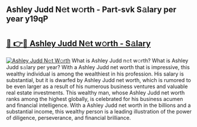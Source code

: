 ## Ashley Judd N𝚎t w𝚘rth - Part-svk S𝚊lary per year y19qP

# <h2><a href="http://gc0fwuk.nevu.top/?p=Ashley+Judd">🔗 👉🔴 Ashley Judd N𝚎t w𝚘rth - S𝚊lary</a></h2>

[![Ashley Judd N𝚎t W𝚘rth](https://i.imgur.com/Oavwk0R.jpeg)](http://gc0fwuk.nevu.top/?p=Ashley+Judd)
What is Ashley Judd n𝚎t w𝚘rth? What is Ashley Judd s𝚊lary per year?
With a Ashley Judd net worth that is impressive, this wealthy individual is among the wealthiest in his profession. His salary is substantial, but it is dwarfed by Ashley Judd net worth, which is rumored to be even larger as a result of his numerous business ventures and valuable real estate investments. This wealthy man, whose Ashley Judd net worth ranks among the highest globally, is celebrated for his business acumen and financial intelligence. With a Ashley Judd net worth in the billions and a substantial income, this wealthy person is a leading illustration of the power of diligence, perseverance, and financial brilliance.
